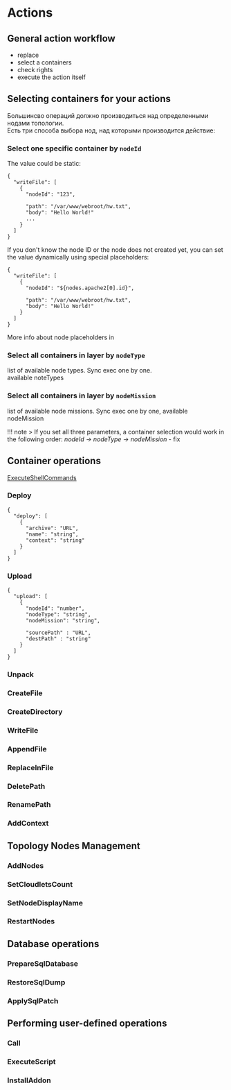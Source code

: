 # Actions

## General action workflow

- replace
- select a containers
- check rights
- execute the action itself

## Selecting containers for your actions

Большинсво операций должно производиться над определенными нодами топологии.   
Есть три способа выбора нод, над которыми производится действие:

### Select one specific container by `nodeId`
 
The value could be static:

```
{
  "writeFile": [
    {
      "nodeId": "123",
      
      "path": "/var/www/webroot/hw.txt",
      "body": "Hello World!"
      ...
    }
  ]
}
```

If you don't know the node ID or the node does not created yet, you can set the value dynamically using special placeholders:  

```
{
  "writeFile": [
    {
      "nodeId": "${nodes.apache2[0].id}",
      
      "path": "/var/www/webroot/hw.txt",
      "body": "Hello World!"
    }
  ]
}
```

More info about node placeholders in 

### Select all containers in layer by `nodeType`
list of available node types. Sync exec one by one.  
available noteTypes

### Select all containers in layer by `nodeMission`
list of available node missions. Sync exec one by one,
available nodeMission

!!! note
    > If you set all three parameters, a container selection would work in the following order: _nodeId -> nodeType -> nodeMission_  - fix

## Container operations

[ExecuteShellCommands](reference/actions/execute-shell-commands/)


### Deploy
```
{
  "deploy": [
    {
      "archive": "URL",
      "name": "string",
      "context": "string"
    }
  ]
}
```

### Upload
```
{
  "upload": [
    {
      "nodeId": "number",
      "nodeType": "string",
      "nodeMission": "string",
      
      "sourcePath" : "URL",
      "destPath" : "string"
    }
  ]
}
```
### Unpack
### CreateFile
### CreateDirectory
### WriteFile
### AppendFile
### ReplaceInFile
### DeletePath
### RenamePath
### AddContext

## Topology Nodes Management

### AddNodes
### SetCloudletsCount
### SetNodeDisplayName
### RestartNodes

## Database operations

### PrepareSqlDatabase
### RestoreSqlDump
### ApplySqlPatch

## Performing user-defined operations

### Call
### ExecuteScript
### InstallAddon